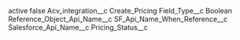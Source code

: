 <?xml version="1.0" encoding="UTF-8"?>
<CustomMetadata xmlns="http://soap.sforce.com/2006/04/metadata" xmlns:xsi="http://www.w3.org/2001/XMLSchema-instance" xmlns:xsd="http://www.w3.org/2001/XMLSchema">
    <label>active</label>
    <protected>false</protected>
    <values>
        <field>Acv_integration__c</field>
        <value xsi:type="xsd:string">Create_Pricing</value>
    </values>
    <values>
        <field>Field_Type__c</field>
        <value xsi:type="xsd:string">Boolean</value>
    </values>
    <values>
        <field>Reference_Object_Api_Name__c</field>
        <value xsi:nil="true"/>
    </values>
    <values>
        <field>SF_Api_Name_When_Reference__c</field>
        <value xsi:nil="true"/>
    </values>
    <values>
        <field>Salesforce_Api_Name__c</field>
        <value xsi:type="xsd:string">Pricing_Status__c</value>
    </values>
</CustomMetadata>
